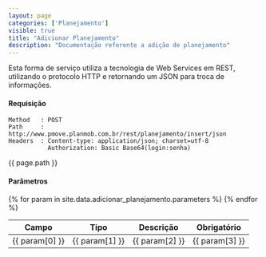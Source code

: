 ```yaml
---
layout: page
categories: ['Planejamento']
visible: true
title: "Adicionar Planejamento"
description: "Documentação referente a adição de planejamento"
---
```


Esta forma de serviço utiliza a tecnologia de Web Services em REST, utilizando o protocolo HTTP e retornando um JSON para troca de informações.

#### Requisição
```
Method   : POST
Path     : http://www.pmove.planmob.com.br/rest/planejamento/insert/json
Headers  : Content-type: application/json; charset=utf-8
           Authorization: Basic Base64(login:senha)
``` 

{{ page.path }}
#### Parâmetros
<table class="mdl-data-table mdl-js-data-table">
  <thead>
    <tr>
      <th class="mdl-data-table__cell--non-numeric"><strong>Campo</strong></th>
      <th class="mdl-data-table__cell--non-numeric"><strong>Tipo</strong></th>
      <th class="mdl-data-table__cell--non-numeric"><strong>Descrição</strong></th>
      <th class="mdl-data-table__cell--non-numeric"><strong>Obrigatório</strong></th>
    </tr>
  </thead>
  <tbody>
    {% for param in site.data.adicionar_planejamento.parameters %}
    <tr>
      <td class="mdl-data-table__cell--non-numeric">{{ param[0] }}</td>
      <td class="mdl-data-table__cell--non-numeric">{{ param[1] }}</td>
      <td class="mdl-data-table__cell--non-numeric">{{ param[2] }}</td>
      <td class="mdl-data-table__cell--non-numeric">{{ param[3] }}</td>
    </tr>
    {% endfor %}
  </tbody>
</table>